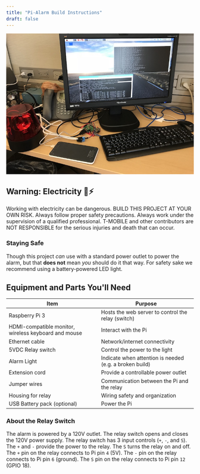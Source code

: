 ```yaml
---
title: "Pi-Alarm Build Instructions"
draft: false
---
```


![Raspberry Pi Setup](images/setup.jpg)

## Warning: Electricity 🔌⚡

Working with electricity can be dangerous. BUILD THIS PROJECT AT YOUR OWN RISK. Always follow proper safety precautions. Always work under the supervision of a qualified professional. T-MOBILE and other contributors are NOT RESPONSIBLE for the serious injuries and death that can occur.

### Staying Safe

Though this project *can* use with a standard power outlet to power the alarm, but that **does not** mean *you* should do it that way. For safety sake we recommend using a battery-powered LED light.

## Equipment and Parts You'll Need

| Item                                                 | Purpose                                                 |
| ---------------------------------------------------- | ------------------------------------------------------- |
| Raspberry Pi 3                                       | Hosts the web server to control the relay (switch)      |
| HDMI-compatible monitor, wireless keyboard and mouse | Interact with the Pi                                    |
| Ethernet cable                                       | Network/internet connectivity                           |
| 5VDC Relay switch                                    | Control the power to the light                          |
| Alarm Light                                          | Indicate when attention is needed (e.g. a broken build) |
| Extension cord                                       | Provide a controllable power outlet                     |
| Jumper wires                                         | Communication between the Pi and the relay              |
| Housing for relay                                    | Wiring safety and organization                          |
| USB Battery pack (optional)                          | Power the Pi                                            |

### About the Relay Switch

The alarm is powered by a 120V outlet. The relay switch opens and closes the 120V power supply.  The relay switch has 3 input controls (`+`, `-`, and `S`).  The `+` and `-` provide the power to the relay.  The `S` turns the relay on and off.  The `+` pin on the relay connects to Pi pin `4` (5V).  The `-` pin on the relay connects to Pi pin `6` (ground).  The `S` pin on the relay connects to Pi pin `12` (GPIO 18).